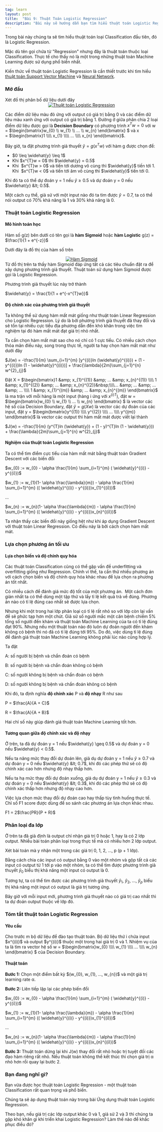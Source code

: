```yaml
---
tag: learn
layout: post
title:  "Bài 9: Thuật Toán Logistic Regression"
description: "Bài này sẽ hướng dẫn bạn tìm hiểu thuật toán Logistic Regression - một thuật toán phân loại rất quan trọng trong Machine Learning."
---
```


Trong bài này chúng ta sẽ tìm hiểu thuật toán loại Classification đầu tiên, đó là Logistic Regression.

Mặc dù tên gọi chứa từ "Regression" nhưng đây là thuật toán thuộc loại Classification. Thực tế cho thấy nó là một trong những thuật toán Machine Learning được sử dụng phổ biến nhất.

Kiến thức về thuật toán Logistic Regression là cần thiết trước khi tìm hiểu <a href="https://www.dathoangblog.com/2019/01/support-vector-machine.html">thuật toán Support Vector Machine</a> và <a href="https://www.dathoangblog.com/2019/01/neural-network.html">Neural Network</a>.
<!--more-->
<h3>
Mở đầu</h3>
Xét đồ thị phân bố dữ liệu dưới đây

<div class="separator" style="clear: both; text-align: center;">
<a href="https://1.bp.blogspot.com/-xiWpyDZc_Mg/XC4jII4YwEI/AAAAAAAAEME/4k59MLL1NacsYIC5nQmgpmD3eXqisgGJQCLcBGAs/s1600/LogisticRegressionWindowLogisticFitChart6.png" imageanchor="1" style="margin-left: 1em; margin-right: 1em;"><img alt="Thuật toán Logistic Regression" border="0" data-original-height="305" data-original-width="500" src="https://1.bp.blogspot.com/-xiWpyDZc_Mg/XC4jII4YwEI/AAAAAAAAEME/4k59MLL1NacsYIC5nQmgpmD3eXqisgGJQCLcBGAs/s1600/LogisticRegressionWindowLogisticFitChart6.png" title="Thuật toán Logistic Regression" /></a></div>

Các điểm dữ liệu màu đỏ ứng với output có giá trị bằng 0 và các điểm dữ liệu màu xanh ứng với output có giá trị bằng 1. Đường ở giữa phân chia 2 loại điểm dữ liệu được gọi là <b>Decision Boundary</b> có phương trình $x^{T}w = 0$ với w =&nbsp;$\begin{bmatrix}w_{0} \\\\ w_{1} \\\\ ... \\\\ w_{n} \end{bmatrix} $ và x =&nbsp;$\begin{bmatrix}1 \\\\ x_{1} \\\\ ... \\\\ x_{n} \end{bmatrix}$.

Bây giờ, ta đặt phương trình giả thuyết $\widehat{y} = g(x^{T}w)$ với hàm g được chọn để:
<ul>
<li>$0 \leq \widehat{y} \leq 1$</li>
<li>Khi $x^{T}w = 0$ thì $\widehat{y} = 0.5$</li>
<li>Khi&nbsp;&nbsp;$x^{T}w &gt; 0$ và tiến tới dương vô cùng thì $\widehat{y}$ tiến tới 1. Khi&nbsp;&nbsp;$x^{T}w &lt; 0$ và tiến tới âm vô cùng thì $\widehat{y}$ tiến tới 0.</li>
</ul>

Khi đó ta có thể dự đoán y = 1 nếu $\widehat{y} \geq 0.5$ và dự đoán y = 0 nếu $\widehat{y} &lt; 0.5$.

Một cách cụ thể, giả sử với một input nào đó ta tìm được $\widehat{y} = 0.7$, ta có thể nói output có 70% khả năng là 1 và 30% khả năng là 0.

<h3>
Thuật toán Logistic Regression</h3>
<h4>
Mô hình toán học</h4>
Hàm số g(z) bên dưới có tên gọi là <b>hàm Sigmoid</b> hoặc <b>hàm Logistic</b>
<b>
</b> g(z) = $\frac{1}{1 + e^{-z}}$

Dưới đây là đồ thị của hàm số trên

<div class="separator" style="clear: both; text-align: center;">
<a href="https://3.bp.blogspot.com/-S10zuvNrzzI/XC4swN1acSI/AAAAAAAAEMQ/8RLmyF4bvy81x2UXesweIkCNazgdaV9DgCEwYBhgL/s1600/main-qimg-07066668c05a556f1ff25040414a32b7.png" imageanchor="1" style="margin-left: 1em; margin-right: 1em;"><img alt="Hàm Sigmoid" border="0" data-original-height="332" data-original-width="500" src="https://3.bp.blogspot.com/-S10zuvNrzzI/XC4swN1acSI/AAAAAAAAEMQ/8RLmyF4bvy81x2UXesweIkCNazgdaV9DgCEwYBhgL/s1600/main-qimg-07066668c05a556f1ff25040414a32b7.png" title="Hàm Sigmoid" /></a></div>
Từ đồ thị trên ta thấy hàm Sigmoid đáp ứng tất cả các tiêu chuẩn đặt ra để xây dựng phương trình giả thuyết. Thuật toán sử dụng hàm Sigmoid được gọi là Logistic Regression.

Phương trình giả thuyết lúc này trở thành

$\widehat{y} = \frac{1}{1 + e^{-x^{T}w}}$
<h4>
Độ chính xác của phương trình giả thuyết</h4>
Ta không thể sử dụng hàm mất mát giống như thuật toán Linear Regression cho Logistic Regression. Lý do là bởi phương trình giả thuyết đã thay đổi và sẽ tồn tại nhiều cực tiểu địa phương dẫn đến khó khăn trong việc tìm nghiệm tại đó hàm mất mát đạt giá trị nhỏ nhất.

Ta cần chọn hàm mất mát sao cho nó chỉ có 1 cực tiểu. Có nhiều cách chọn thỏa mãn điều này, song trong thực tế, người ta hay chọn hàm mất mát như dưới đây

$J(w) = -\frac{1}{m} \sum_{i=1}^{m} [y^{(i)}ln (\widehat{y}^{(i)}) + (1 - y^{(i)})ln (1 - \widehat{y}^{(i)})] + \frac{\lambda}{2m}\sum_{j=1}^{n} w^{2}_{j}$

Đặt X = $\begin{bmatrix}1 &amp; x_{1}^{(1)} &amp; ... &amp; x_{n}^{(1)} \\\\ 1 &amp; x_{1}^{(2)} &amp; ... &amp; x_{n}^{(2)}&nbsp;\\\\... &amp; ... &amp; ... &amp; ... \\\\ 1 &amp; x_{1}^{(m)} &amp; ... &amp; x_{n}^{(m)} \end{bmatrix}$ là ma trận với mỗi hàng là một input (hàng i ứng với $x^{(i)T}$), đặt w = $\begin{bmatrix}w_{0} \\\\ w_{1} \\\\ ... \\\\ w_{n} \end{bmatrix} $ là vector các hệ số của Decision Boundary, đặt $\widehat{y} = g(Xw)$ là vector các dự đoán của các input, đặt y = $\begin{bmatrix}y^{(1)} \\\\ y^{(2)} \\\\ ... \\\\ y^{(m)} \end{bmatrix}$ là vector các output thì hàm mất mát được viết lại thành

$J(w) = -\frac{1}{m} (y^{T}ln (\widehat{y}) + (1 - y)^{T}ln (1 - \widehat{y})) + \frac{\lambda}{2m}\sum_{j=1}^{n} w^{2}_{j}$
<h4>
Nghiệm của thuật toán Logistic Regression</h4>
Ta có thể tìm điểm cực tiểu của hàm mất mát bằng thuật toán Gradient Descent với các biến đổi

$w_{0} := w_{0} - \alpha \frac{1}{m} \sum_{i=1}^{m} ( \widehat{y}^{(i)} - y^{(i)})$

$w_{1} := w_{1}(1- \alpha \frac{\lambda}{m}) - \alpha \frac{1}{m} \sum_{i=1}^{m} (( \widehat{y}^{(i)} - y^{(i)})x_{1}^{(i)})$

...

$w_{n} := w_{n}(1- \alpha \frac{\lambda}{m}) - \alpha \frac{1}{m} \sum_{i=1}^{m} (( \widehat{y}^{(i)} - y^{(i)})x_{n}^{(i)})$

Ta nhận thấy các biến đổi này giống hệt như khi áp dụng Gradient Descent với thuật toán Linear Regression. Có điều này là bởi cách chọn hàm mất mát.
<h3>
Lựa chọn phương án tối ưu</h3>
<h4>
Lựa chọn biến và độ chính quy hóa</h4>
Các thuật toán Classification cũng có thể gặp vấn đề underfitting và overfitting giống như Regression. Chính vì thế, ta cần thử nhiều phương án với cách chọn biến và độ chính quy hóa khác nhau để lựa chọn ra phương án tốt nhất.

Có nhiều cách để đánh giá mức độ tốt của một phương án.&nbsp; Một cách đơn giản nhất ta có thể dùng một tập thử và lấy tỉ lệ kết quả trả về đúng. Phương án nào có tỉ lệ đúng cao nhất sẽ được lựa chọn.

Nhưng khi một trong hai lớp phân loại có tỉ lệ rất nhỏ so với lớp còn lại vấn đề sẽ phức tạp hơn một chút. Giả sử số người mắc một căn bệnh chiếm 5% tổng số người đến khám và thuật toán Machine Learning của ta có tỉ lệ đúng đạt 90%. Nhưng nếu một thuật toán nào đó luôn dự đoán người đến khám không có bệnh thì nó đã có tỉ lệ đúng tới 95%. Do đó, việc dùng tỉ lệ đúng để đánh giá thuật toán Machine Learning không phải lúc nào cũng hợp lý.

Ta đặt

A: số người bị bệnh và chẩn đoán có bệnh

B: số người bị bệnh và chẩn đoán không có bệnh

C: số người không bị bệnh và chẩn đoán có bệnh

D: số người không bị bệnh và chẩn đoán không có bệnh

Khi đó, ta định nghĩa <b>độ chính xác</b> P và <b>độ nhạy</b> R như sau

P = $\frac{A}{A + C}$

R = $\frac{A}{A + B}$

Hai chỉ số này giúp đánh giá thuật toán Machine Learning tốt hơn.
<h4>
Tương quan giữa độ chính xác và độ nhạy</h4>
Ở trên, ta đã dự đoán y = 1 nếu $\widehat{y} \geq 0.5$ và dự đoán y = 0 nếu $\widehat{y} &lt; 0.5$.

Nếu ta nâng mức thay đổi dự đoán lên, giả dụ dự đoán y = 1 nếu $\widehat{y} \geq 0.7$ và dự đoán y = 0 nếu $\widehat{y} &lt; 0.7$, khi đó các phép thử sẽ có độ chính xác cao hơn nhưng độ nhạy thấp hơn.

Nếu ta hạ mức thay đổi dự đoán xuống, giả dụ dự đoán y = 1 nếu $\widehat{y} \geq 0.3$ và dự đoán y = 0 nếu $\widehat{y} &lt; 0.3$, khi đó các phép thử sẽ có độ chính xác thấp hơn nhưng độ nhạy cao hơn.

Việc lựa chọn mức thay đổi dự đoán cao hay thấp tùy tình huống thực tế. Chỉ số F1 score được dùng để so sánh các phương án lựa chọn khác nhau.

F1 = 2$\frac{PR}{P + R}$
<h3>
Phân loại đa lớp</h3>
Ở trên ta đã giả định là output chỉ nhận giá trị 0 hoặc 1, hay là có 2 lớp output. Nhiều bài toán phân loại trong thực tế mà có nhiều hơn 2 lớp output.

Xét bài toán mà y nhận một trong các giá trị 0, 1, 2, ..., p (p + 1 lớp).

Bằng cách chia các input có output bằng 0 vào một nhóm và gộp tất cả các input có output từ 1 tới p vào một nhóm, ta có thể tìm được phương trình giả thuyết $\widehat{y}_{0}$ biểu thị khả năng một input có output là 0.

Tương tự, ta có thể tìm được các phương trình giả thuyết $\widehat{y}_1$, $\widehat{y}_2$, ..., $\widehat{y}_p$ biểu thị khả năng một input có output là giá trị tương ứng.

Bây giờ với mỗi input mới, phương trình giả thuyết nào có giá trị cao nhất thì ta dự đoán output thuộc về lớp đó.
<h3>
Tóm tắt thuật toán Logistic Regression</h3>
<h4>
Yêu cầu</h4>
Cho trước m bộ dữ liệu để đào tạo thuật toán. Bộ dữ liệu thứ i chứa input $x^{(i)}$ và output $y^{(i)}$ thuộc một trong hai giá trị 0 và 1. Nhiệm vụ của ta là tìm ra vector hệ số w =&nbsp;$\begin{bmatrix}w_{0} \\\\ w_{1} \\\\ ... \\\\ w_{n} \end{bmatrix} $ của Decision Boundary.
<h4>
</h4>
<h4>
Thuật toán</h4>
<strong>Bước 1:</strong>&nbsp;Chọn một điểm bất kỳ&nbsp;$(w_{0}, w_{1}, ..., w_{n})$ và một giá trị learning rate&nbsp;α.

<strong>Bước 2:</strong>&nbsp;Liên tiếp lặp lại các phép biến đổi

$w_{0} := w_{0} - \alpha \frac{1}{m} \sum_{i=1}^{m} ( \widehat{y}^{(i)} - y^{(i)})$

$w_{1} := w_{1}(1- \alpha \frac{\lambda}{m}) - \alpha \frac{1}{m} \sum_{i=1}^{m} (( \widehat{y}^{(i)} - y^{(i)})x_{1}^{(i)})$

...

$w_{n} := w_{n}(1- \alpha \frac{\lambda}{m}) - \alpha \frac{1}{m} \sum_{i=1}^{m} (( \widehat{y}^{(i)} - y^{(i)})x_{n}^{(i)})$

<strong>Bước 3:</strong>&nbsp;Thuật toán dừng lại khi J(w) thay đổi rất nhỏ hoặc trị tuyệt đối các đạo hàm riêng rất nhỏ. Nếu thuật toán không thể kết thúc thì chọn giá trị&nbsp;α nhỏ hơn rồi quay lại bước 2.
<h3>
Bạn đang nghĩ gì?</h3>
Bạn vừa được học thuật toán Logistic Regression - một thuật toán Classification rất quan trọng và phổ biến.

Chúng ta sẽ áp dụng thuật toán này trong bài Ứng dụng thuật toán Logistic Regression.

Theo bạn, nếu giá trị các lớp output khác 0 và 1, giả sử 2 và 3 thì chúng ta gặp khó khăn gì khi triển khai Logistic Regression? Làm thế nào để khắc phục điều đó?